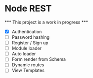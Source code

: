 Node REST
===

*** This project is a work in progress ***

* [x] Authentication
* [ ] Password hashing
* [ ] Register / Sign up
* [ ] Module loader
* [ ] Auto loader
* [ ] Form render from Schema
* [ ] Dynamic routes
* [ ] View Templates
